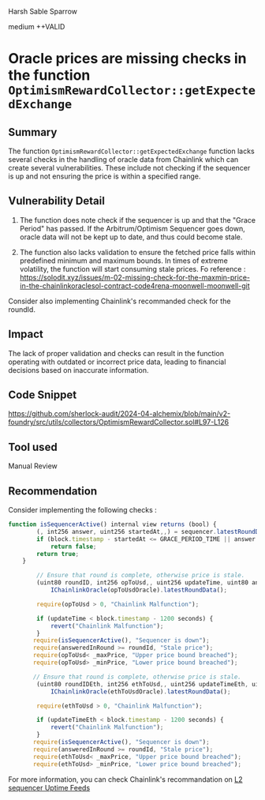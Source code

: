 Harsh Sable Sparrow

medium
++VALID

# Oracle prices are missing checks in the function `OptimismRewardCollector::getExpectedExchange`

## Summary

The function `OptimismRewardCollector::getExpectedExchange` function lacks several checks in the handling of oracle data from Chainlink which can create several vulnerabilities. 
These include not checking if the sequencer is up and not ensuring the price is within a specified range.

## Vulnerability Detail

1. The function does note check if the sequencer is up and that the "Grace Period" has passed. If the Arbitrum/Optimism Sequencer goes down, oracle data will not be kept up to date, and thus could become stale.
  

2. The function also lacks validation to ensure the fetched price falls within predefined minimum and maximum bounds. In times of extreme volatility, the function will start consuming stale prices. Fo reference : https://solodit.xyz/issues/m-02-missing-check-for-the-maxmin-price-in-the-chainlinkoraclesol-contract-code4rena-moonwell-moonwell-git

Consider also implementing Chainlink's recommanded check for the roundId.

## Impact

The lack of proper validation and checks can result in the function operating with outdated or incorrect price data, leading to financial decisions based on inaccurate information.

## Code Snippet

https://github.com/sherlock-audit/2024-04-alchemix/blob/main/v2-foundry/src/utils/collectors/OptimismRewardCollector.sol#L97-L126

## Tool used

Manual Review

## Recommendation

Consider implementing the following checks :

```js
function isSequencerActive() internal view returns (bool) {
        (, int256 answer, uint256 startedAt,,) = sequencer.latestRoundData();
        if (block.timestamp - startedAt <= GRACE_PERIOD_TIME || answer == 1)
            return false;
        return true;
    }
```
```js
        // Ensure that round is complete, otherwise price is stale.
        (uint80 roundID, int256 opToUsd,, uint256 updateTime, uint80 answeredInRound) =
            IChainlinkOracle(opToUsdOracle).latestRoundData();

        require(opToUsd > 0, "Chainlink Malfunction");

        if (updateTime < block.timestamp - 1200 seconds) {
            revert("Chainlink Malfunction");
        }
       require(isSequencerActive(), "Sequencer is down");
       require(answeredInRound >= roundId, "Stale price");
       require(opToUsd< _maxPrice, "Upper price bound breached");
       require(opToUsd> _minPrice, "Lower price bound breached");
```

```js
       // Ensure that round is complete, otherwise price is stale.
        (uint80 roundIDEth, int256 ethToUsd,, uint256 updateTimeEth, uint80 answeredInRoundEth) =
            IChainlinkOracle(ethToUsdOracle).latestRoundData();

        require(ethToUsd > 0, "Chainlink Malfunction");

        if (updateTimeEth < block.timestamp - 1200 seconds) {
            revert("Chainlink Malfunction");
        }
       require(isSequencerActive(), "Sequencer is down");
       require(answeredInRound >= roundId, "Stale price");
       require(ethToUsd< _maxPrice, "Upper price bound breached");
       require(ethToUsd> _minPrice, "Lower price bound breached");
```

For more information, you can check Chainlink's recommandation on [L2 sequencer Uptime Feeds](https://docs.chain.link/data-feeds/l2-sequencer-feeds#example-code)

